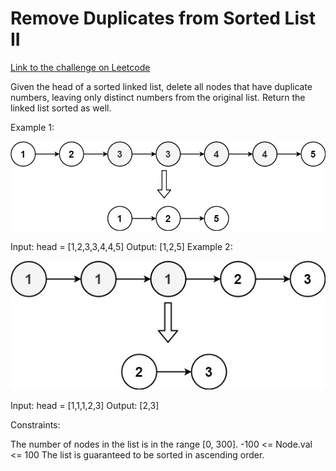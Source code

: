 # Remove Duplicates from Sorted List II

[Link to the challenge on Leetcode](https://leetcode.com/problems/remove-duplicates-from-sorted-list-ii/)

Given the head of a sorted linked list, delete all nodes that have duplicate numbers, leaving only distinct numbers from the original list. Return the linked list sorted as well.

 

Example 1:

![first linked list](linkedlist1.jpg)

Input: head = [1,2,3,3,4,4,5]
Output: [1,2,5]
Example 2:

![second linked list](linkedlist2.jpg)

Input: head = [1,1,1,2,3]
Output: [2,3]
 

Constraints:

The number of nodes in the list is in the range [0, 300].
-100 <= Node.val <= 100
The list is guaranteed to be sorted in ascending order.